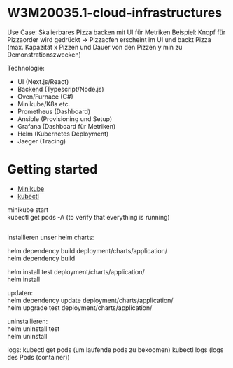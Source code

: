 # W3M20035.1-cloud-infrastructures
 Use Case: Skalierbares Pizza backen mit UI für Metriken
 Beispiel: Knopf für Pizzaorder wird gedrückt -> Pizzaofen erscheint im UI und backt Pizza 
(max. Kapazität x Pizzen und Dauer von den Pizzen y min zu Demonstrationszwecken)
 
Technologie: 
- UI (Next.js/React)
- Backend (Typescript/Node.js)
- Oven/Furnace (C#)
- Minikube/K8s etc.
- Prometheus (Dashboard)
- Ansible (Provisioning und Setup)
- Grafana (Dashboard für Metriken)
- Helm (Kubernetes Deployment)
- Jaeger (Tracing)

# Getting started
- [Minikube](https://minikube.sigs.k8s.io/docs/start/)
- [kubectl](https://kubernetes.io/docs/tasks/tools/)

minikube start  
kubectl get pods -A (to verify that everything is running)  

##
installieren unser helm charts:  

helm dependency build deployment/charts/application/   
helm dependency build <path-to-charts>  

helm install test deployment/charts/application/  
helm install <releasename> <path-to-charts>  

updaten:  
helm dependency update deployment/charts/application/  
helm upgrade test deployment/charts/application/  

uninstallieren:  
helm uninstall test  
helm uninstall <releasename>  


logs:
kubectl get pods (um laufende pods zu bekoomen)
kubectl logs <podname> (logs des Pods (container))
